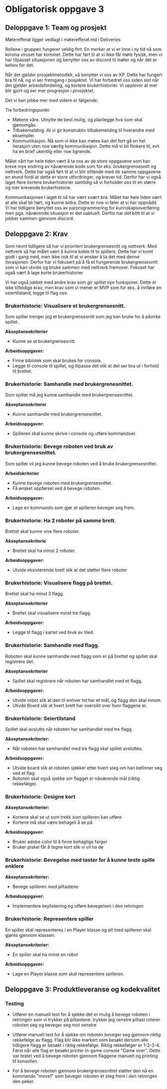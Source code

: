 # Obligatorisk oppgave 3
## Deloppgave 1: Team og prosjekt
Møterefferat ligger vedlagt i møterefferat.md i Deliveries

Rollene i gruppen fungerer veldig fint. En merker at vi er inne i ny tid
nå som korona viruset har kommet. Dette har ført til at vi ikke får møte fysisk,
men vi har tilpasset situasjonen og benytter oss av discord til møter og når det er behov for det. 

Når det gjelder prosjektmetodikk, så benytter vi oss av XP. Dette har fungert bra til nå, og vi ser fremgang i posjektet. Vi har forbedret oss siden sist når det gjelder arbeidsfordeling, og
kortere brukerhistorier. Vi opplever at mer blir gjort og ser mer progresjon i prosjektet. 

Det vi kan jobbe mer med videre er følgende: 

Tre forbedringspunkt:
* Møtene våre. Utnytte de best mulig, og planlegge hva som skal gjenomgås.
* Tilbakemelding. At vi gir konstruktiv tilbakemelding til hverandre med eksempler. 
* Kommunikasjon. Nå som vi ikke kan møtes kan det fort gå en hel iterasjon uten noe særlig kommunikasjon. Dette må vi bli flinkere til, evt. ha en brief ukentlig eller noe lignende. 

Målet vårt har hele tiden vært å ta oss av de store oppgavene som kan kreve mye endring av nåværende kode som for eks. brukergrensesnitt og nettverk. Dette har også ført til at vi blir sittende med de samme oppgavene en stund fordi at dette er store utfordringer, og krever tid.
Derfor har vi også laget flere kortere brukerhistorier samtidig så vi forholder oss til en større og mer krevende brukerhistorie.

Kommunikasjonen i laget til nå har vært svært bra. Målet har hele tiden vært at alle skal bli hørt, og kunne bidra. Dette er noe vi føler at vi har oppnådd. Vi har tidligere benyttet oss av parprogrammering for kunnskapsoverføring men pga. nåværende situasjon er det uaktuelt. Derfor har det blitt til at vi jobber sammen gjennom discord.


## Deloppgave 2: Krav
Som nevnt tidligere så har vi prioritert brukergrensesnitt og nettverk. Med nettverk så har målet vært å kunne koble til to spillere. Dette har vi komt godt i gang med, men ikke nok til at vi ønsker å ta det med denne iterasjonen. Derfor har vi fokusert på å få et fungerende brukergrensesnitt som vi kan utvide og bruke sammen med nettverk fremover. Fokuset har også vært å lage korte brukerhistorier 

Vi har også jobbet med andre krav som gir spillet nye funksjoner. Dette er ikke tilfeldige krav, men krav som vi mener er MVP som for eks. å innføre en seiertilstand, legge til flag osv. 


### Brukerhistorie: Visualisere et brukergrensesnitt.
Som spiller trenger jeg et brukergrensesnitt som jeg kan bruke for å påvirke spillet.

**Akseptansekriterier**
* Kunne se et brukergrensesnitt.

**Arbeidsoppgaver:**
* Finne biblotek som skal brukes for console.
* Legge til console til spillet, og tilpasse det slik at det ser bra ut i forhold til brettet.

### Brukerhistorie: Samhandle med brukergrenesnittet.
Som spiller må jeg kunne samhandle med brukergrensesnittet.

**Akseptansekriterer**
* Kunne samhandle med brukergrensesnittet.

**Arbeidsoppgaver:**
* Spilleren skal kunne skrive i console og utføre kommandoer. 

### Brukerhistorie: Bevege roboten ved bruk av brukergrensesnittet.
Som spiller vil jeg kunne bevege roboten ved å bruke brukergrensesnittet.

**Arbeidskriterier**
* Kunne bevege roboten med brukergrensesnittet.
* Få ønsket oppførsel ved å bevege roboten.

**Arbeidsoppgaver:**
* Lage en kommando som gjør at spilleren beveger seg frem.

### Brukerhistorie: Ha 2 roboter på samme brett.
Brettet skal kunne vise flere roboter.

**Akseptansekriterie**
* Brettet skal ha minst 2 roboter.

**Arbeidsoppgaver:**
* Utvide eksisterende brett slik at det støtter flere roboter

### Brukerhistorie: Visualisere flagg på brettet.
Brettet skal ha minst 3 flagg.

**Akseptansekriterier**
* Brettet skal visualisere minst tre flagg.

**Arbeidsoppgaver:**
* Legge til flagg i kartet ved bruk av tiled.


### Brukerhistorie: Samhandle med flagg.
Roboten skal kunne samhandle med flagg som er på brettet og spillet
skal registrere det.

**Akseptansekriterier**
* Spillet skal registrere når roboten har samhandlet med et flagg. 

**Arbeidsoppgaver:**
* Utvide robot slik at den til enhver tid har et mål, og flagg den skal innom.
* Utivde Board slik at hvert brett har oversikt over hvor flaggene er. 

### Brukerhistorie: Seiertilstand
Spillet skal avslutte når roboten har samhandlet med tre flagg.

**Akseptansekriterier:**
* Når roboten har samhandlet med tre flagg skal spillet avsluttes.

**Arbeidsoppgaver:**
* Utvide board slik at roboten sjekker etter hvert steg om han befinner seg ved et flag.
* Roboten skal også sjekke om flagget er nåværende mål (riktig rekkefølge).

### Brukerhistorie: Designe kort
**Akseptansekriterier:**
* Kortene skal se ut som trekk som spilleren kan utføre
* Kortene må skal være behageli å se på

**Arbeidsoppgaver:**
* Bruker adobe color til å finne behaglige farger
* Bruker piskel får å tegne kort slik vi vil ha de

### Brukerhistorie: Bevegelse med taster for å kunne teste spille enklere
**Akseptansekriterier:**
* Bevege spilleren med piltastene

**Arbeidsoppgaver:**
* Implementere keylistening og utføre bevegelsen i den retningen

### Brukerhistorie: Representere spiller
En spiller skal representeres i en Player klasse og alt med spilleren skal gjøres gjennom klassen.

**Akseptansekriterier:**
* En spiller skal ha minst en robot

**Arbeidsoppgaver:**
* Lage en Player klasse som skal representere spilleren.

## Deloppgave 3: Produktleveranse og kodekvalitet

### Testing
* Utfører en manuell test for å sjekke det er mulig å bevege roboten i retningen som vi trykker på piltastene.
trykker jeg venstre piltast roterer roboten seg og beveger seg mot venstre

* Utfører manuell test for å sjekke om roboten beveger seg gjennom riktig rekkefølge av flagg. Flag blir ikke markert som besøkt dersom alle tidligere flagg er besøkt i riktig rekkefølge. Riktig rekkefølger er 1-2-3-4. Først når alle flag er besøkt printer in-game console "Game over".
Dette var testet ved å bevege roboten gjennom flaggene manuelt og printing til konsollen.

* For å bevege roboten gjennom brukergrensesnittet støtter den nå en kommando "move1" som beveger roboten et steg frem i den retningen den peker. 

